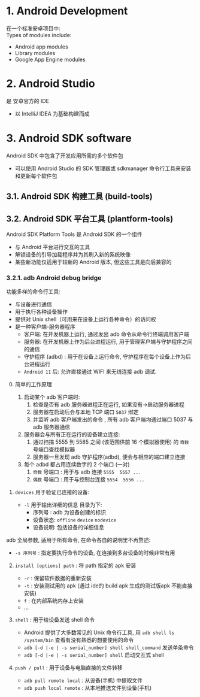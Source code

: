 # 1. Android Development

在一个标准安卓项目中:  
Types of modules include:
* Android app modules
* Library modules
* Google App Engine modules


# 2. Android Studio

是 安卓官方的 IDE
* 以 IntelliJ IDEA 为基础构建而成


# 3. Android SDK software

Android SDK 中包含了开发应用所需的多个软件包

* 可以使用 Android Studio 的 SDK 管理器或 sdkmanager 命令行工具来安装和更新每个软件包

## 3.1. Android SDK 构建工具 (build-tools)


## 3.2. Android SDK 平台工具 (plantform-tools)

Android SDK Platform Tools 是 Android SDK 的一个组件
* 与 Android 平台进行交互的工具
* 解锁设备的引导加载程序并为其刷入新的系统映像
* 某些新功能仅适用于较新的 Android 版本, 但这些工具是向后兼容的


### 3.2.1. adb Android debug bridge

功能多样的命令行工具:
* 与设备进行通信
* 用于执行各种设备操作
* 提供对 Unix shell（可用来在设备上运行各种命令）的访问权
* 是一种客户端-服务器程序
  * 客户端: 在开发机器上运行, 通过发出 adb 命令从命令行终端调用客户端
  * 服务器: 在开发机器上作为后台进程运行,  用于管理客户端与守护程序之间的通信
  * 守护程序 (adbd) : 用于在设备上运行命令, 守护程序在每个设备上作为后台进程运行
  * `Android 11` 后: 允许直接通过 WIFI 来无线连接 adb 调试. 



0. 简单的工作原理
   1. 启动某个 adb 客户端时:
      1. 检查是否有 adb 服务器进程正在运行, 如果没有->启动服务器进程
      2. 服务器在启动后会与本地 TCP 端口 `5037` 绑定
      3. 并监听 adb 客户端发出的命令 , 所有 adb 客户端均通过端口 5037 与 adb 服务器通信
   2. 服务器会与所有正在运行的设备建立连接:
      1. 通过扫描 5555 到 5585 之间 (该范围供前 16 个模拟器使用) 的 `奇数` 号端口查找模拟器
      2. 服务器一旦发现 adb 守护程序(adbd), 便会与相应的端口建立连接
   3. 每个 adbd 都占用连续数字的 2 个端口 (一对)
      1. `奇数` 号端口 : 用于与 adb 连接    `5555  5557 ...`
      2. `偶数` 号端口 : 用于与控制台连接    `5554  5556 ...`


1. `devices` 用于验证已连接的设备:
   * `-l` 用于输出详细的信息 目录为下:
      * 序列号 : adb 为设备创建的标识
      * 设备状态: `offline` `device` `nodevice`
      * 设备说明: 包括设备的详细信息


adb 全局参数, 适用于所有命令, 在命令各自的说明里不再赘述:
* `-s 序列号`       : 指定要执行命令的设备, 在连接到多台设备的时候非常有用


2. `install [options] path` : 将 path 指定的 apk 安装
   * `-r`   : 保留软件数据的重新安装
   * `-t`   : 安装测试用的 apk (通过 ide的 build apk 生成的测试版apk 不能直接安装)
   * `f`    : 在内部系统内存上安装
   * ...

3. `shell`  : 用于给设备发送 shell 命令
   * Android 提供了大多数常见的 Unix 命令行工具, 用 `adb shell ls /system/bin` 查看有没有熟悉的想要使用的命令
   * `adb [-d |-e | -s serial_number] shell shell_command` 发送单条命令
   * `adb [-d |-e | -s serial_number] shell` 启动交互式 shell

4. `push / pull`    : 用于设备与电脑直接的文件转移
   * `adb pull remote local` : 从设备(手机) 中提取文件
   * `adb push local remote` : 从本地推送文件到设备(手机)